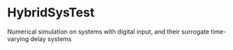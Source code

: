 # HybridSysTest
Numerical simulation on systems with digital input, and their surrogate time-varying delay systems
